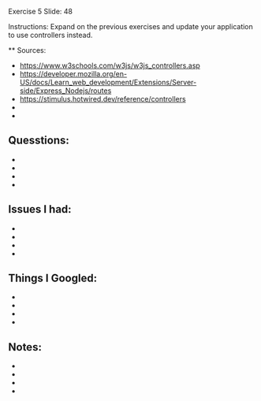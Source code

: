 Exercise 5 Slide: 48

Instructions: Expand on the previous exercises and update your application
to use controllers instead.

** Sources:
- https://www.w3schools.com/w3js/w3js_controllers.asp
- https://developer.mozilla.org/en-US/docs/Learn_web_development/Extensions/Server-side/Express_Nodejs/routes
- https://stimulus.hotwired.dev/reference/controllers
-
-

Quesstions:
-
-
-
-
-

Issues I had:
-
-
-
-
-

Things I Googled:
-
-
-
-
-

Notes:
-
-
-
-
-
